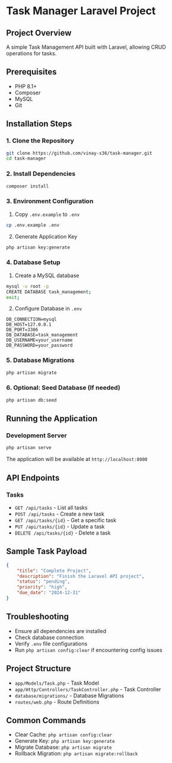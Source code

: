 # Task Manager Laravel Project

## Project Overview
A simple Task Management API built with Laravel, allowing CRUD operations for tasks.

## Prerequisites
- PHP 8.1+
- Composer
- MySQL
- Git

## Installation Steps

### 1. Clone the Repository
```bash
git clone https://github.com/vinay-s36/task-manager.git
cd task-manager
```

### 2. Install Dependencies
```bash
composer install
```

### 3. Environment Configuration
1. Copy `.env.example` to `.env`
```bash
cp .env.example .env
```

2. Generate Application Key
```bash
php artisan key:generate
```

### 4. Database Setup
1. Create a MySQL database
```bash
mysql -u root -p
CREATE DATABASE task_management;
exit;
```

2. Configure Database in `.env`
```
DB_CONNECTION=mysql
DB_HOST=127.0.0.1
DB_PORT=3306
DB_DATABASE=task_management
DB_USERNAME=your_username
DB_PASSWORD=your_password
```

### 5. Database Migrations
```bash
php artisan migrate
```

### 6. Optional: Seed Database (If needed)
```bash
php artisan db:seed
```

## Running the Application

### Development Server
```bash
php artisan serve
```
The application will be available at `http://localhost:8000`

## API Endpoints

### Tasks
- `GET /api/tasks` - List all tasks
- `POST /api/tasks` - Create a new task
- `GET /api/tasks/{id}` - Get a specific task
- `PUT /api/tasks/{id}` - Update a task
- `DELETE /api/tasks/{id}` - Delete a task

## Sample Task Payload
```json
{
    "title": "Complete Project",
    "description": "Finish the Laravel API project",
    "status": "pending",
    "priority": "high",
    "due_date": "2024-12-31"
}
```

## Troubleshooting
- Ensure all dependencies are installed
- Check database connection
- Verify `.env` file configurations
- Run `php artisan config:clear` if encountering config issues

## Project Structure
- `app/Models/Task.php` - Task Model
- `app/Http/Controllers/TaskController.php` - Task Controller
- `database/migrations/` - Database Migrations
- `routes/web.php` - Route Definitions

## Common Commands
- Clear Cache: `php artisan config:clear`
- Generate Key: `php artisan key:generate`
- Migrate Database: `php artisan migrate`
- Rollback Migration: `php artisan migrate:rollback`
